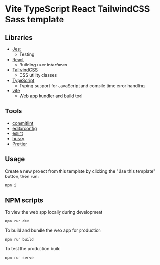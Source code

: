# Vite TypeScript React TailwindCSS Sass template

## Libraries

- [Jest](https://jestjs.io/)
  - Testing
- [React](https://reactjs.org/)
  - Building user interfaces
- [TailwindCSS](https://tailwindcss.com/)
  - CSS utility classes
- [TypeScript](https://www.typescriptlang.org/)
  - Typing support for JavaScript and compile time error handling
- [vite](https://vitejs.dev/)
  - Web app bundler and build tool

## Tools

- [commitlint](https://commitlint.js.org)
- [editorconfig](https://editorconfig.org/)
- [eslint](https://eslint.org/)
- [husky](https://typicode.github.io/husky/#/)
- [Prettier](https://prettier.io/)

## Usage

Create a new project from this template by clicking the "Use this template" button, then run:

```bash
npm i
```

## NPM scripts

To view the web app locally during development

```bash
npm run dev
```

To build and bundle the web app for production

```bash
npm run build
```

To test the production build

```bash
npm run serve
```

